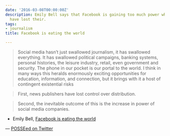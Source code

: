 ```yaml
---
date: '2016-03-08T00:00:00Z'
description: Emily Bell says that Facebook is gaining too much power while publishers
  have lost their.
tags:
- journalism
title: Facebook is eating the world

---
```

> Social media hasn’t just swallowed journalism, it has swallowed everything. It has swallowed political campaigns, banking systems, personal histories, the leisure industry, retail, even government and security. The phone in our pocket is our portal to the world. I think in many ways this heralds enormously exciting opportunities for education, information, and connection, but it brings with it a host of contingent existential risks

> First, news publishers have lost control over distribution.

> Second, the inevitable outcome of this is the increase in power of social media companies.

- Emily Bell, [Facebook is eating the world](https://www.cjr.org/analysis/facebook_and_media.php)

—
<a rel="syndication" class="u-syndication" href="https://twitter.com/leibniz/status/707134772464762880">POSSEed on Twitter</a>
